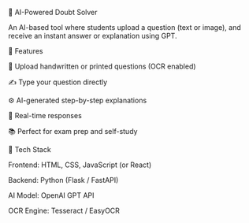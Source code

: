 🧠 AI-Powered Doubt Solver

An AI-based tool where students upload a question (text or image), and receive an instant answer or explanation using GPT.

🚀 Features

📸 Upload handwritten or printed questions (OCR enabled)

✍️ Type your question directly

⚙️ AI-generated step-by-step explanations

🔄 Real-time responses

📚 Perfect for exam prep and self-study

🧰 Tech Stack

Frontend: HTML, CSS, JavaScript (or React)

Backend: Python (Flask / FastAPI)

AI Model: OpenAI GPT API

OCR Engine: Tesseract / EasyOCR
